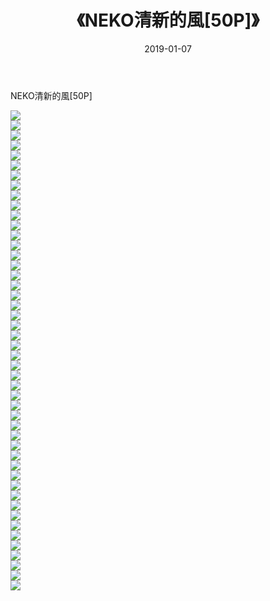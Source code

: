 ﻿---
layout: post
title:  《NEKO清新的風[50P]》
date:   2019-01-07
img: http://pic.660000.xyz/1:/唯美/2019/NEKO清新的風[50P]/000.jpg
categories: [美女, 清纯, 唯美]
---

NEKO清新的風[50P]

  ![](http://pic.660000.xyz/1:/唯美/2019/NEKO清新的風[50P]/001.jpg) <br> ![](http://pic.660000.xyz/1:/唯美/2019/NEKO清新的風[50P]/002.jpg) <br> ![](http://pic.660000.xyz/1:/唯美/2019/NEKO清新的風[50P]/003.jpg) <br> ![](http://pic.660000.xyz/1:/唯美/2019/NEKO清新的風[50P]/004.jpg) <br> ![](http://pic.660000.xyz/1:/唯美/2019/NEKO清新的風[50P]/005.jpg) <br> ![](http://pic.660000.xyz/1:/唯美/2019/NEKO清新的風[50P]/006.jpg) <br> ![](http://pic.660000.xyz/1:/唯美/2019/NEKO清新的風[50P]/007.jpg) <br> ![](http://pic.660000.xyz/1:/唯美/2019/NEKO清新的風[50P]/008.jpg) <br> ![](http://pic.660000.xyz/1:/唯美/2019/NEKO清新的風[50P]/009.jpg) <br> ![](http://pic.660000.xyz/1:/唯美/2019/NEKO清新的風[50P]/010.jpg) <br> ![](http://pic.660000.xyz/1:/唯美/2019/NEKO清新的風[50P]/011.jpg) <br> ![](http://pic.660000.xyz/1:/唯美/2019/NEKO清新的風[50P]/012.jpg) <br> ![](http://pic.660000.xyz/1:/唯美/2019/NEKO清新的風[50P]/013.jpg) <br> ![](http://pic.660000.xyz/1:/唯美/2019/NEKO清新的風[50P]/014.jpg) <br> ![](http://pic.660000.xyz/1:/唯美/2019/NEKO清新的風[50P]/015.jpg) <br> ![](http://pic.660000.xyz/1:/唯美/2019/NEKO清新的風[50P]/016.jpg) <br> ![](http://pic.660000.xyz/1:/唯美/2019/NEKO清新的風[50P]/017.jpg) <br> ![](http://pic.660000.xyz/1:/唯美/2019/NEKO清新的風[50P]/018.jpg) <br> ![](http://pic.660000.xyz/1:/唯美/2019/NEKO清新的風[50P]/019.jpg) <br> ![](http://pic.660000.xyz/1:/唯美/2019/NEKO清新的風[50P]/020.jpg) <br> ![](http://pic.660000.xyz/1:/唯美/2019/NEKO清新的風[50P]/021.jpg) <br> ![](http://pic.660000.xyz/1:/唯美/2019/NEKO清新的風[50P]/022.jpg) <br> ![](http://pic.660000.xyz/1:/唯美/2019/NEKO清新的風[50P]/023.jpg) <br> ![](http://pic.660000.xyz/1:/唯美/2019/NEKO清新的風[50P]/024.jpg) <br> ![](http://pic.660000.xyz/1:/唯美/2019/NEKO清新的風[50P]/025.jpg) <br> ![](http://pic.660000.xyz/1:/唯美/2019/NEKO清新的風[50P]/026.jpg) <br> ![](http://pic.660000.xyz/1:/唯美/2019/NEKO清新的風[50P]/027.jpg) <br> ![](http://pic.660000.xyz/1:/唯美/2019/NEKO清新的風[50P]/028.jpg) <br> ![](http://pic.660000.xyz/1:/唯美/2019/NEKO清新的風[50P]/029.jpg) <br> ![](http://pic.660000.xyz/1:/唯美/2019/NEKO清新的風[50P]/030.jpg) <br> ![](http://pic.660000.xyz/1:/唯美/2019/NEKO清新的風[50P]/031.jpg) <br> ![](http://pic.660000.xyz/1:/唯美/2019/NEKO清新的風[50P]/032.jpg) <br> ![](http://pic.660000.xyz/1:/唯美/2019/NEKO清新的風[50P]/033.jpg) <br> ![](http://pic.660000.xyz/1:/唯美/2019/NEKO清新的風[50P]/034.jpg) <br> ![](http://pic.660000.xyz/1:/唯美/2019/NEKO清新的風[50P]/035.jpg) <br> ![](http://pic.660000.xyz/1:/唯美/2019/NEKO清新的風[50P]/036.jpg) <br> ![](http://pic.660000.xyz/1:/唯美/2019/NEKO清新的風[50P]/037.jpg) <br> ![](http://pic.660000.xyz/1:/唯美/2019/NEKO清新的風[50P]/038.jpg) <br> ![](http://pic.660000.xyz/1:/唯美/2019/NEKO清新的風[50P]/039.jpg) <br> ![](http://pic.660000.xyz/1:/唯美/2019/NEKO清新的風[50P]/040.jpg) <br> ![](http://pic.660000.xyz/1:/唯美/2019/NEKO清新的風[50P]/041.jpg) <br> ![](http://pic.660000.xyz/1:/唯美/2019/NEKO清新的風[50P]/042.jpg) <br> ![](http://pic.660000.xyz/1:/唯美/2019/NEKO清新的風[50P]/043.jpg) <br> ![](http://pic.660000.xyz/1:/唯美/2019/NEKO清新的風[50P]/044.jpg) <br> ![](http://pic.660000.xyz/1:/唯美/2019/NEKO清新的風[50P]/045.jpg) <br> ![](http://pic.660000.xyz/1:/唯美/2019/NEKO清新的風[50P]/046.jpg) <br> ![](http://pic.660000.xyz/1:/唯美/2019/NEKO清新的風[50P]/047.jpg) <br> ![](http://pic.660000.xyz/1:/唯美/2019/NEKO清新的風[50P]/048.jpg) <br>